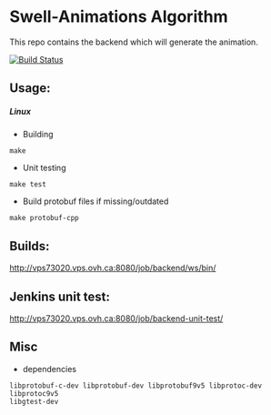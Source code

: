 # Swell-Animations Algorithm
This repo contains the backend which will generate the animation.

[![Build Status](http://vps73020.vps.ovh.ca:8080/buildStatus/icon?job=backend)](http://vps73020.vps.ovh.ca:8080/job/backend/)

## Usage:
##### Linux
* Building
```
make
```
* Unit testing 
```
make test
```
* Build protobuf files if missing/outdated
```
make protobuf-cpp
```

## Builds:
http://vps73020.vps.ovh.ca:8080/job/backend/ws/bin/

## Jenkins unit test:
http://vps73020.vps.ovh.ca:8080/job/backend-unit-test/

## Misc
* dependencies
```
libprotobuf-c-dev libprotobuf-dev libprotobuf9v5 libprotoc-dev libprotoc9v5
libgtest-dev
```
